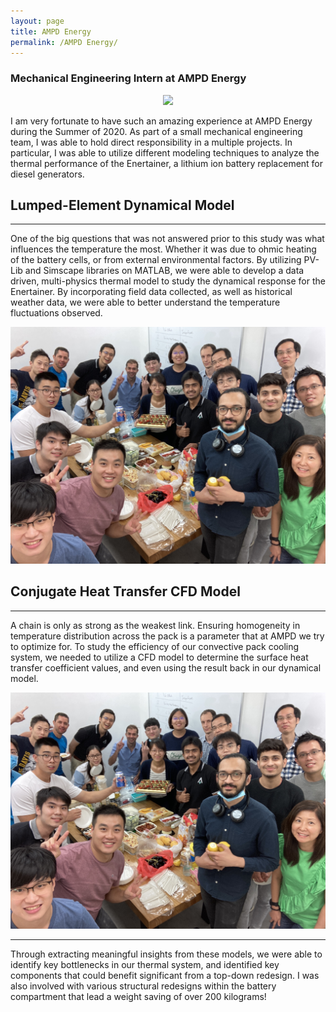 ```yaml
---
layout: page
title: AMPD Energy
permalink: /AMPD Energy/
---
```

### Mechanical Engineering Intern at AMPD Energy

<p align="center">
  <img width="auto" height="auto" src="//masteranson.github.io/assets/photo6969.jpg">
</p>

I am very fortunate to have such an amazing experience at AMPD Energy during the Summer of 2020. As part of a small mechanical engineering team, I was able to hold direct responsibility in a multiple projects. In particular, I was able to utilize different modeling techniques to analyze the thermal performance of the Enertainer, a lithium ion battery replacement for diesel generators.

## Lumped-Element Dynamical Model
---

One of the big questions that was not answered prior to this study was what influences the temperature the most. Whether it was due to ohmic heating of the battery cells, or from external environmental factors. By utilizing PV-Lib and Simscape libraries on MATLAB, we were able to develop a data driven, multi-physics thermal model to study the dynamical response for the Enertainer. By incorporating field data collected, as well as historical weather data, we were able to better understand the temperature fluctuations observed.

<p align="center">
  <img width="auto" height="auto" src="assets/photo6969.jpg">
</p>

## Conjugate Heat Transfer CFD Model
---

A chain is only as strong as the weakest link. Ensuring homogeneity in temperature distribution across the pack is a parameter that at AMPD we try to optimize for. To study the efficiency of our convective pack cooling system, we needed to utilize a CFD model to determine the surface heat transfer coefficient values, and even using the result back in our dynamical model.

<p align="center">
  <img width="auto" height="auto" src="assets/photo6969.jpg">
</p>

---

Through extracting meaningful insights from these models, we were able to identify key bottlenecks in our thermal system, and identified key components that could benefit significant from a top-down redesign. I was also involved with various structural redesigns within the battery compartment that lead a weight saving of over 200 kilograms!
